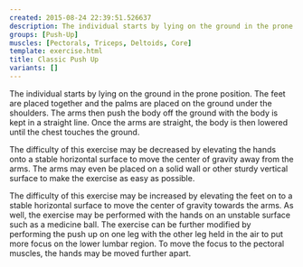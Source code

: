 ```yaml
---
created: 2015-08-24 22:39:51.526637
description: The individual starts by lying on the ground in the prone position.
groups: [Push-Up]
muscles: [Pectorals, Triceps, Deltoids, Core]
template: exercise.html
title: Classic Push Up
variants: []
---
```

The individual starts by lying on the ground in the prone position. The feet are placed together and the palms are placed on the ground under the shoulders. The arms then push the body off the ground with the body is kept in a straight line. Once the arms are straight, the body is then lowered until the chest touches the ground.

The difficulty of this exercise may be decreased by elevating the hands onto a stable horizontal surface to move the center of gravity away from the arms. The arms may even be placed on a solid wall or other sturdy vertical surface to make the exercise as easy as possible.

The difficulty of this exercise may be increased by elevating the feet on to a stable horizontal surface to move the center of gravity towards the arms. As well, the exercise may be performed with the hands on an unstable surface such as a medicine ball. The exercise can be further modified by performing the push up on one leg with the other leg held in the air to put more focus on the lower lumbar region. To move the focus to the pectoral muscles, the hands may be moved further apart.